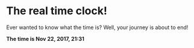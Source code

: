 # The real time clock!

Ever wanted to know what the time is? Well, your journey is about to end!

**The time is Nov 22, 2017, 21:31**